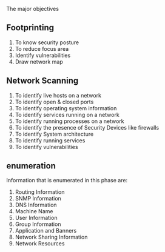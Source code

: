 
The major objectives 

## Footprinting  ## 
1. To know security posture 
2. To reduce focus area 
3. Identify vulnerabilities 
4. Draw network map 


##  Network Scanning ## 
1. To identify live hosts on a network 
2. To identify open & closed ports 
3. To identify operating system information 
4. To identify services running on a network 
5. To identify running processes on a network 
6. To identify the presence of Security Devices like firewalls 
7. To identify System architecture 
8. To identify running services 
9. To identify vulnerabilities 


## enumeration ##
Information that is enumerated in this phase are: 
1. Routing Information 
2. SNMP Information 
3. DNS Information 
4. Machine Name 
5. User Information 
6. Group Information 
7. Application and Banners 
8. Network Sharing Information 
9. Network Resources 




